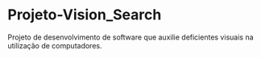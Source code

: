 # Projeto-Vision_Search
Projeto de desenvolvimento de software que auxilie deficientes visuais na utilização de computadores.
